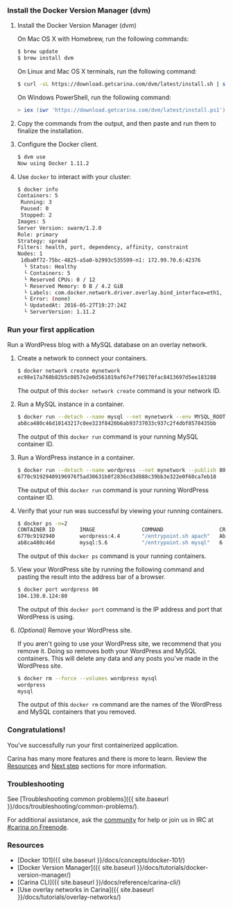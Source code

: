 ### Install the Docker Version Manager (dvm)

1. Install the Docker Version Manager (dvm)

    On Mac OS X with Homebrew, run the following commands:

    ```bash
    $ brew update
    $ brew install dvm
    ```

    On Linux and Mac OS X terminals, run the following command:

    ```bash
    $ curl -sL https://download.getcarina.com/dvm/latest/install.sh | sh
    ```

    On Windows PowerShell, run the following command:

    ```powershell
    > iex (iwr 'https://download.getcarina.com/dvm/latest/install.ps1')
    ```

1. Copy the commands from the output, and then paste and run them to finalize the installation.

1. Configure the Docker client.

    ```bash
    $ dvm use
    Now using Docker 1.11.2
    ```

1. Use `docker` to interact with your cluster:

    ```bash
    $ docker info
    Containers: 5
     Running: 3
     Paused: 0
     Stopped: 2
    Images: 5
    Server Version: swarm/1.2.0
    Role: primary
    Strategy: spread
    Filters: health, port, dependency, affinity, constraint
    Nodes: 1
     1dba0f72-75bc-4825-a5a0-b2993c535599-n1: 172.99.70.6:42376
      └ Status: Healthy
      └ Containers: 5
      └ Reserved CPUs: 0 / 12
      └ Reserved Memory: 0 B / 4.2 GiB
      └ Labels: com.docker.network.driver.overlay.bind_interface=eth1, executiondriver=, kernelversion=3.18.21-2-rackos, operatingsystem=Debian GNU/Linux 7 (wheezy) (containerized), storagedriver=aufs
      └ Error: (none)
      └ UpdatedAt: 2016-05-27T19:27:24Z
      └ ServerVersion: 1.11.2    
    ```

### Run your first application

Run a WordPress blog with a MySQL database on an overlay network.

1. Create a network to connect your containers.

    ```bash
    $ docker network create mynetwork
    ec98e17a760b82b5c0857e2e0d561019af67ef790170fac8413697d5ee183288
    ```

    The output of this `docker network create` command is your network ID.

1. Run a MySQL instance in a container.

    ```bash
    $ docker run --detach --name mysql --net mynetwork --env MYSQL_ROOT_PASSWORD=my-root-pw mysql:5.6
    ab8ca480c46d10143217c0ee323f8420b6ab93737033c937c2f4dbf8578435bb
    ```

    The output of this `docker run` command is your running MySQL container ID.

1. Run a WordPress instance in a container.

    ```bash
    $ docker run --detach --name wordpress --net mynetwork --publish 80:80 --env WORDPRESS_DB_HOST=mysql --env WORDPRESS_DB_PASSWORD=my-root-pw wordpress:4.4
    6770c91929409196976f5ad30631b0f2836cd3d888c39bb3e322e0f60ca7eb18
    ```

    The output of this `docker run` command is your running WordPress container ID.

1. Verify that your run was successful by viewing your running containers.

    ```bash
    $ docker ps -n=2
    CONTAINER ID        IMAGE               COMMAND                  CREATED              STATUS              PORTS                        NAMES
    6770c9192940        wordpress:4.4       "/entrypoint.sh apach"   About a minute ago   Up About a minute   104.130.0.124:80->80/tcp   57d513b9-ed36-487d-8415-4ac65b6d41a8-n1/wordpress
    ab8ca480c46d        mysql:5.6           "/entrypoint.sh mysql"   6 minutes ago        Up 6 minutes        3306/tcp                     57d513b9-ed36-487d-8415-4ac65b6d41a8-n1/mysql,57d513b9-ed36-487d-8415-4ac65b6d41a8-n1/wordpress/mysql
    ```

    The output of this `docker ps` command is your running containers.

1. View your WordPress site by running the following command and pasting the result into the address bar of a browser.

    ```bash
    $ docker port wordpress 80
    104.130.0.124:80
    ```

    The output of this `docker port` command is the IP address and port that WordPress is using.

1. *(Optional)* Remove your WordPress site.

    If you aren't going to use your WordPress site, we recommend that you remove it. Doing so removes both your WordPress and MySQL containers. This will delete any data and any posts you've made in the WordPress site.

    ```bash
    $ docker rm --force --volumes wordpress mysql
    wordpress
    mysql
    ```

    The output of this `docker rm` command are the names of the WordPress and MySQL containers that you removed.

### Congratulations!

You've successfully run your first containerized application.

Carina has many more features and there is more to learn. Review the [Resources](#resources) and [Next step](#next-step) sections for more information.

### Troubleshooting

See [Troubleshooting common problems]({{ site.baseurl }}/docs/troubleshooting/common-problems/).

For additional assistance, ask the [community](https://community.getcarina.com/) for help or join us in IRC at [#carina on Freenode](http://webchat.freenode.net/?channels=carina).

### Resources

* [Docker 101]({{ site.baseurl }}/docs/concepts/docker-101/)
* [Docker Version Manager]({{ site.baseurl }}/docs/tutorials/docker-version-manager/)
* [Carina CLI]({{ site.baseurl }}/docs/reference/carina-cli/)
* [Use overlay networks in Carina]({{ site.baseurl }}/docs/tutorials/overlay-networks/)
